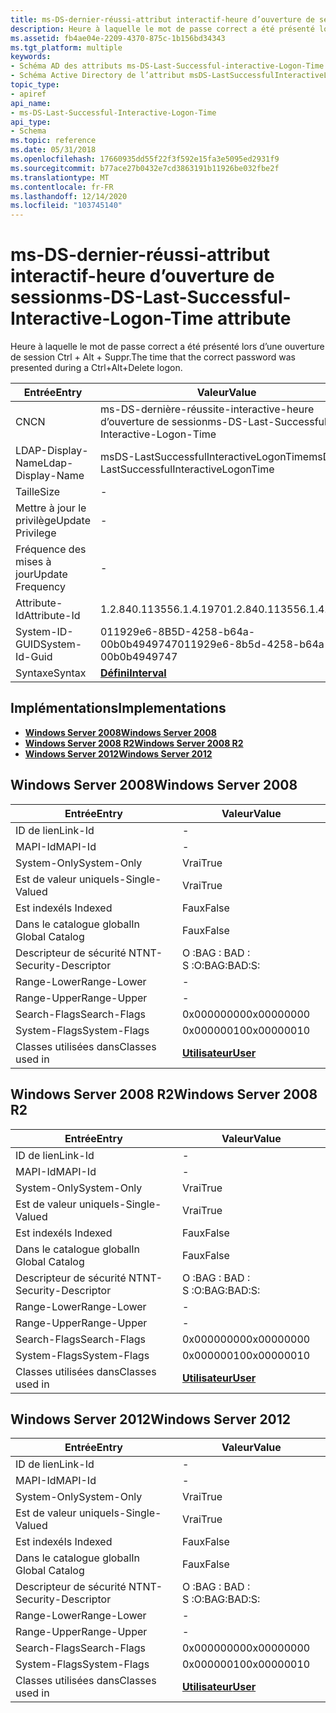 ```yaml
---
title: ms-DS-dernier-réussi-attribut interactif-heure d’ouverture de session
description: Heure à laquelle le mot de passe correct a été présenté lors d’une ouverture de session Ctrl + Alt + Suppr.
ms.assetid: fb4ae04e-2209-4370-875c-1b156bd34343
ms.tgt_platform: multiple
keywords:
- Schéma AD des attributs ms-DS-Last-Successful-interactive-Logon-Time
- Schéma Active Directory de l’attribut msDS-LastSuccessfulInteractiveLogonTime
topic_type:
- apiref
api_name:
- ms-DS-Last-Successful-Interactive-Logon-Time
api_type:
- Schema
ms.topic: reference
ms.date: 05/31/2018
ms.openlocfilehash: 17660935dd55f22f3f592e15fa3e5095ed2931f9
ms.sourcegitcommit: b77ace27b0432e7cd3863191b11926be032fbe2f
ms.translationtype: MT
ms.contentlocale: fr-FR
ms.lasthandoff: 12/14/2020
ms.locfileid: "103745140"
---
```

# <a name="ms-ds-last-successful-interactive-logon-time-attribute"></a><span data-ttu-id="472cb-105">ms-DS-dernier-réussi-attribut interactif-heure d’ouverture de session</span><span class="sxs-lookup"><span data-stu-id="472cb-105">ms-DS-Last-Successful-Interactive-Logon-Time attribute</span></span>

<span data-ttu-id="472cb-106">Heure à laquelle le mot de passe correct a été présenté lors d’une ouverture de session Ctrl + Alt + Suppr.</span><span class="sxs-lookup"><span data-stu-id="472cb-106">The time that the correct password was presented during a Ctrl+Alt+Delete logon.</span></span>



| <span data-ttu-id="472cb-107">Entrée</span><span class="sxs-lookup"><span data-stu-id="472cb-107">Entry</span></span> | <span data-ttu-id="472cb-108">Valeur</span><span class="sxs-lookup"><span data-stu-id="472cb-108">Value</span></span> |
|-------------------|----------------------------------------------|
| <span data-ttu-id="472cb-109">CN</span><span class="sxs-lookup"><span data-stu-id="472cb-109">CN</span></span>                | <span data-ttu-id="472cb-110">ms-DS-dernière-réussite-interactive-heure d’ouverture de session</span><span class="sxs-lookup"><span data-stu-id="472cb-110">ms-DS-Last-Successful-Interactive-Logon-Time</span></span> |
| <span data-ttu-id="472cb-111">LDAP-Display-Name</span><span class="sxs-lookup"><span data-stu-id="472cb-111">Ldap-Display-Name</span></span> | <span data-ttu-id="472cb-112">msDS-LastSuccessfulInteractiveLogonTime</span><span class="sxs-lookup"><span data-stu-id="472cb-112">msDS-LastSuccessfulInteractiveLogonTime</span></span>      |
| <span data-ttu-id="472cb-113">Taille</span><span class="sxs-lookup"><span data-stu-id="472cb-113">Size</span></span>              | \-                                           |
| <span data-ttu-id="472cb-114">Mettre à jour le privilège</span><span class="sxs-lookup"><span data-stu-id="472cb-114">Update Privilege</span></span>  | \-                                           |
| <span data-ttu-id="472cb-115">Fréquence des mises à jour</span><span class="sxs-lookup"><span data-stu-id="472cb-115">Update Frequency</span></span>  | \-                                           |
| <span data-ttu-id="472cb-116">Attribute-Id</span><span class="sxs-lookup"><span data-stu-id="472cb-116">Attribute-Id</span></span>      | <span data-ttu-id="472cb-117">1.2.840.113556.1.4.1970</span><span class="sxs-lookup"><span data-stu-id="472cb-117">1.2.840.113556.1.4.1970</span></span>                      |
| <span data-ttu-id="472cb-118">System-ID-GUID</span><span class="sxs-lookup"><span data-stu-id="472cb-118">System-Id-Guid</span></span>    | <span data-ttu-id="472cb-119">011929e6-8B5D-4258-b64a-00b0b4949747</span><span class="sxs-lookup"><span data-stu-id="472cb-119">011929e6-8b5d-4258-b64a-00b0b4949747</span></span>         |
| <span data-ttu-id="472cb-120">Syntaxe</span><span class="sxs-lookup"><span data-stu-id="472cb-120">Syntax</span></span>            | [<span data-ttu-id="472cb-121">**Défini**</span><span class="sxs-lookup"><span data-stu-id="472cb-121">**Interval**</span></span>](s-interval.md)               |



## <a name="implementations"></a><span data-ttu-id="472cb-122">Implémentations</span><span class="sxs-lookup"><span data-stu-id="472cb-122">Implementations</span></span>

-   [<span data-ttu-id="472cb-123">**Windows Server 2008**</span><span class="sxs-lookup"><span data-stu-id="472cb-123">**Windows Server 2008**</span></span>](#windows-server-2008)
-   [<span data-ttu-id="472cb-124">**Windows Server 2008 R2**</span><span class="sxs-lookup"><span data-stu-id="472cb-124">**Windows Server 2008 R2**</span></span>](#windows-server-2008-r2)
-   [<span data-ttu-id="472cb-125">**Windows Server 2012**</span><span class="sxs-lookup"><span data-stu-id="472cb-125">**Windows Server 2012**</span></span>](#windows-server-2012)

## <a name="windows-server-2008"></a><span data-ttu-id="472cb-126">Windows Server 2008</span><span class="sxs-lookup"><span data-stu-id="472cb-126">Windows Server 2008</span></span>



| <span data-ttu-id="472cb-127">Entrée</span><span class="sxs-lookup"><span data-stu-id="472cb-127">Entry</span></span> | <span data-ttu-id="472cb-128">Valeur</span><span class="sxs-lookup"><span data-stu-id="472cb-128">Value</span></span> |
|------------------------|-----------------------------------|
| <span data-ttu-id="472cb-129">ID de lien</span><span class="sxs-lookup"><span data-stu-id="472cb-129">Link-Id</span></span>                | \-                                |
| <span data-ttu-id="472cb-130">MAPI-Id</span><span class="sxs-lookup"><span data-stu-id="472cb-130">MAPI-Id</span></span>                | \-                                |
| <span data-ttu-id="472cb-131">System-Only</span><span class="sxs-lookup"><span data-stu-id="472cb-131">System-Only</span></span>            | <span data-ttu-id="472cb-132">Vrai</span><span class="sxs-lookup"><span data-stu-id="472cb-132">True</span></span>                              |
| <span data-ttu-id="472cb-133">Est de valeur unique</span><span class="sxs-lookup"><span data-stu-id="472cb-133">Is-Single-Valued</span></span>       | <span data-ttu-id="472cb-134">Vrai</span><span class="sxs-lookup"><span data-stu-id="472cb-134">True</span></span>                              |
| <span data-ttu-id="472cb-135">Est indexé</span><span class="sxs-lookup"><span data-stu-id="472cb-135">Is Indexed</span></span>             | <span data-ttu-id="472cb-136">Faux</span><span class="sxs-lookup"><span data-stu-id="472cb-136">False</span></span>                             |
| <span data-ttu-id="472cb-137">Dans le catalogue global</span><span class="sxs-lookup"><span data-stu-id="472cb-137">In Global Catalog</span></span>      | <span data-ttu-id="472cb-138">Faux</span><span class="sxs-lookup"><span data-stu-id="472cb-138">False</span></span>                             |
| <span data-ttu-id="472cb-139">Descripteur de sécurité NT</span><span class="sxs-lookup"><span data-stu-id="472cb-139">NT-Security-Descriptor</span></span> | <span data-ttu-id="472cb-140">O :BAG : BAD : S :</span><span class="sxs-lookup"><span data-stu-id="472cb-140">O:BAG:BAD:S:</span></span>                      |
| <span data-ttu-id="472cb-141">Range-Lower</span><span class="sxs-lookup"><span data-stu-id="472cb-141">Range-Lower</span></span>            | \-                                |
| <span data-ttu-id="472cb-142">Range-Upper</span><span class="sxs-lookup"><span data-stu-id="472cb-142">Range-Upper</span></span>            | \-                                |
| <span data-ttu-id="472cb-143">Search-Flags</span><span class="sxs-lookup"><span data-stu-id="472cb-143">Search-Flags</span></span>           | <span data-ttu-id="472cb-144">0x00000000</span><span class="sxs-lookup"><span data-stu-id="472cb-144">0x00000000</span></span>                        |
| <span data-ttu-id="472cb-145">System-Flags</span><span class="sxs-lookup"><span data-stu-id="472cb-145">System-Flags</span></span>           | <span data-ttu-id="472cb-146">0x00000010</span><span class="sxs-lookup"><span data-stu-id="472cb-146">0x00000010</span></span>                        |
| <span data-ttu-id="472cb-147">Classes utilisées dans</span><span class="sxs-lookup"><span data-stu-id="472cb-147">Classes used in</span></span>        | [<span data-ttu-id="472cb-148">**Utilisateur**</span><span class="sxs-lookup"><span data-stu-id="472cb-148">**User**</span></span>](c-user.md)<br/> |



## <a name="windows-server-2008-r2"></a><span data-ttu-id="472cb-149">Windows Server 2008 R2</span><span class="sxs-lookup"><span data-stu-id="472cb-149">Windows Server 2008 R2</span></span>



| <span data-ttu-id="472cb-150">Entrée</span><span class="sxs-lookup"><span data-stu-id="472cb-150">Entry</span></span> | <span data-ttu-id="472cb-151">Valeur</span><span class="sxs-lookup"><span data-stu-id="472cb-151">Value</span></span> |
|------------------------|-----------------------------------|
| <span data-ttu-id="472cb-152">ID de lien</span><span class="sxs-lookup"><span data-stu-id="472cb-152">Link-Id</span></span>                | \-                                |
| <span data-ttu-id="472cb-153">MAPI-Id</span><span class="sxs-lookup"><span data-stu-id="472cb-153">MAPI-Id</span></span>                | \-                                |
| <span data-ttu-id="472cb-154">System-Only</span><span class="sxs-lookup"><span data-stu-id="472cb-154">System-Only</span></span>            | <span data-ttu-id="472cb-155">Vrai</span><span class="sxs-lookup"><span data-stu-id="472cb-155">True</span></span>                              |
| <span data-ttu-id="472cb-156">Est de valeur unique</span><span class="sxs-lookup"><span data-stu-id="472cb-156">Is-Single-Valued</span></span>       | <span data-ttu-id="472cb-157">Vrai</span><span class="sxs-lookup"><span data-stu-id="472cb-157">True</span></span>                              |
| <span data-ttu-id="472cb-158">Est indexé</span><span class="sxs-lookup"><span data-stu-id="472cb-158">Is Indexed</span></span>             | <span data-ttu-id="472cb-159">Faux</span><span class="sxs-lookup"><span data-stu-id="472cb-159">False</span></span>                             |
| <span data-ttu-id="472cb-160">Dans le catalogue global</span><span class="sxs-lookup"><span data-stu-id="472cb-160">In Global Catalog</span></span>      | <span data-ttu-id="472cb-161">Faux</span><span class="sxs-lookup"><span data-stu-id="472cb-161">False</span></span>                             |
| <span data-ttu-id="472cb-162">Descripteur de sécurité NT</span><span class="sxs-lookup"><span data-stu-id="472cb-162">NT-Security-Descriptor</span></span> | <span data-ttu-id="472cb-163">O :BAG : BAD : S :</span><span class="sxs-lookup"><span data-stu-id="472cb-163">O:BAG:BAD:S:</span></span>                      |
| <span data-ttu-id="472cb-164">Range-Lower</span><span class="sxs-lookup"><span data-stu-id="472cb-164">Range-Lower</span></span>            | \-                                |
| <span data-ttu-id="472cb-165">Range-Upper</span><span class="sxs-lookup"><span data-stu-id="472cb-165">Range-Upper</span></span>            | \-                                |
| <span data-ttu-id="472cb-166">Search-Flags</span><span class="sxs-lookup"><span data-stu-id="472cb-166">Search-Flags</span></span>           | <span data-ttu-id="472cb-167">0x00000000</span><span class="sxs-lookup"><span data-stu-id="472cb-167">0x00000000</span></span>                        |
| <span data-ttu-id="472cb-168">System-Flags</span><span class="sxs-lookup"><span data-stu-id="472cb-168">System-Flags</span></span>           | <span data-ttu-id="472cb-169">0x00000010</span><span class="sxs-lookup"><span data-stu-id="472cb-169">0x00000010</span></span>                        |
| <span data-ttu-id="472cb-170">Classes utilisées dans</span><span class="sxs-lookup"><span data-stu-id="472cb-170">Classes used in</span></span>        | [<span data-ttu-id="472cb-171">**Utilisateur**</span><span class="sxs-lookup"><span data-stu-id="472cb-171">**User**</span></span>](c-user.md)<br/> |



## <a name="windows-server-2012"></a><span data-ttu-id="472cb-172">Windows Server 2012</span><span class="sxs-lookup"><span data-stu-id="472cb-172">Windows Server 2012</span></span>



| <span data-ttu-id="472cb-173">Entrée</span><span class="sxs-lookup"><span data-stu-id="472cb-173">Entry</span></span> | <span data-ttu-id="472cb-174">Valeur</span><span class="sxs-lookup"><span data-stu-id="472cb-174">Value</span></span> |
|------------------------|-----------------------------------|
| <span data-ttu-id="472cb-175">ID de lien</span><span class="sxs-lookup"><span data-stu-id="472cb-175">Link-Id</span></span>                | \-                                |
| <span data-ttu-id="472cb-176">MAPI-Id</span><span class="sxs-lookup"><span data-stu-id="472cb-176">MAPI-Id</span></span>                | \-                                |
| <span data-ttu-id="472cb-177">System-Only</span><span class="sxs-lookup"><span data-stu-id="472cb-177">System-Only</span></span>            | <span data-ttu-id="472cb-178">Vrai</span><span class="sxs-lookup"><span data-stu-id="472cb-178">True</span></span>                              |
| <span data-ttu-id="472cb-179">Est de valeur unique</span><span class="sxs-lookup"><span data-stu-id="472cb-179">Is-Single-Valued</span></span>       | <span data-ttu-id="472cb-180">Vrai</span><span class="sxs-lookup"><span data-stu-id="472cb-180">True</span></span>                              |
| <span data-ttu-id="472cb-181">Est indexé</span><span class="sxs-lookup"><span data-stu-id="472cb-181">Is Indexed</span></span>             | <span data-ttu-id="472cb-182">Faux</span><span class="sxs-lookup"><span data-stu-id="472cb-182">False</span></span>                             |
| <span data-ttu-id="472cb-183">Dans le catalogue global</span><span class="sxs-lookup"><span data-stu-id="472cb-183">In Global Catalog</span></span>      | <span data-ttu-id="472cb-184">Faux</span><span class="sxs-lookup"><span data-stu-id="472cb-184">False</span></span>                             |
| <span data-ttu-id="472cb-185">Descripteur de sécurité NT</span><span class="sxs-lookup"><span data-stu-id="472cb-185">NT-Security-Descriptor</span></span> | <span data-ttu-id="472cb-186">O :BAG : BAD : S :</span><span class="sxs-lookup"><span data-stu-id="472cb-186">O:BAG:BAD:S:</span></span>                      |
| <span data-ttu-id="472cb-187">Range-Lower</span><span class="sxs-lookup"><span data-stu-id="472cb-187">Range-Lower</span></span>            | \-                                |
| <span data-ttu-id="472cb-188">Range-Upper</span><span class="sxs-lookup"><span data-stu-id="472cb-188">Range-Upper</span></span>            | \-                                |
| <span data-ttu-id="472cb-189">Search-Flags</span><span class="sxs-lookup"><span data-stu-id="472cb-189">Search-Flags</span></span>           | <span data-ttu-id="472cb-190">0x00000000</span><span class="sxs-lookup"><span data-stu-id="472cb-190">0x00000000</span></span>                        |
| <span data-ttu-id="472cb-191">System-Flags</span><span class="sxs-lookup"><span data-stu-id="472cb-191">System-Flags</span></span>           | <span data-ttu-id="472cb-192">0x00000010</span><span class="sxs-lookup"><span data-stu-id="472cb-192">0x00000010</span></span>                        |
| <span data-ttu-id="472cb-193">Classes utilisées dans</span><span class="sxs-lookup"><span data-stu-id="472cb-193">Classes used in</span></span>        | [<span data-ttu-id="472cb-194">**Utilisateur**</span><span class="sxs-lookup"><span data-stu-id="472cb-194">**User**</span></span>](c-user.md)<br/> |



 

 





